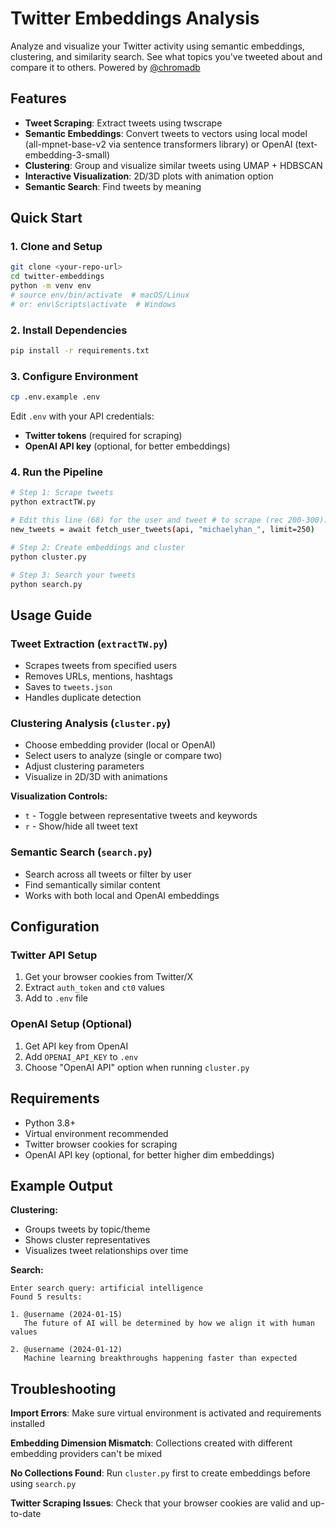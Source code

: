 # Twitter Embeddings Analysis

Analyze and visualize your Twitter activity using semantic embeddings, clustering, and similarity search. See what topics you've tweeted about and compare it to others. Powered by [@chromadb](https://trychroma.com/)

## Features

- **Tweet Scraping**: Extract tweets using twscrape
- **Semantic Embeddings**: Convert tweets to vectors using local model (all-mpnet-base-v2 via sentence transformers library) or OpenAI (text-embedding-3-small)
- **Clustering**: Group and visualize similar tweets using UMAP + HDBSCAN
- **Interactive Visualization**: 2D/3D plots with animation option
- **Semantic Search**: Find tweets by meaning

## Quick Start

### 1. Clone and Setup
```bash
git clone <your-repo-url>
cd twitter-embeddings
python -m venv env
# source env/bin/activate  # macOS/Linux
# or: env\Scripts\activate  # Windows
```

### 2. Install Dependencies
```bash
pip install -r requirements.txt
```

### 3. Configure Environment
```bash
cp .env.example .env
```
Edit `.env` with your API credentials:
- **Twitter tokens** (required for scraping)
- **OpenAI API key** (optional, for better embeddings)

### 4. Run the Pipeline
```bash
# Step 1: Scrape tweets
python extractTW.py

# Edit this line (68) for the user and tweet # to scrape (rec 200-300):
new_tweets = await fetch_user_tweets(api, "michaelyhan_", limit=250)

# Step 2: Create embeddings and cluster
python cluster.py

# Step 3: Search your tweets
python search.py
```

## Usage Guide

### Tweet Extraction (`extractTW.py`)
- Scrapes tweets from specified users
- Removes URLs, mentions, hashtags
- Saves to `tweets.json`
- Handles duplicate detection

### Clustering Analysis (`cluster.py`)
- Choose embedding provider (local or OpenAI)
- Select users to analyze (single or compare two)
- Adjust clustering parameters
- Visualize in 2D/3D with animations

**Visualization Controls:**
- `t` - Toggle between representative tweets and keywords
- `r` - Show/hide all tweet text

### Semantic Search (`search.py`)
- Search across all tweets or filter by user
- Find semantically similar content
- Works with both local and OpenAI embeddings

## Configuration

### Twitter API Setup
1. Get your browser cookies from Twitter/X
2. Extract `auth_token` and `ct0` values
3. Add to `.env` file

### OpenAI Setup (Optional)
1. Get API key from OpenAI
2. Add `OPENAI_API_KEY` to `.env`
3. Choose "OpenAI API" option when running `cluster.py`

## Requirements

- Python 3.8+
- Virtual environment recommended
- Twitter browser cookies for scraping
- OpenAI API key (optional, for better higher dim embeddings)

## Example Output

**Clustering:**
- Groups tweets by topic/theme
- Shows cluster representatives
- Visualizes tweet relationships over time

**Search:**
```
Enter search query: artificial intelligence
Found 5 results:

1. @username (2024-01-15)
   The future of AI will be determined by how we align it with human values

2. @username (2024-01-12)
   Machine learning breakthroughs happening faster than expected
```

## Troubleshooting

**Import Errors**: Make sure virtual environment is activated and requirements installed

**Embedding Dimension Mismatch**: Collections created with different embedding providers can't be mixed

**No Collections Found**: Run `cluster.py` first to create embeddings before using `search.py`

**Twitter Scraping Issues**: Check that your browser cookies are valid and up-to-date

